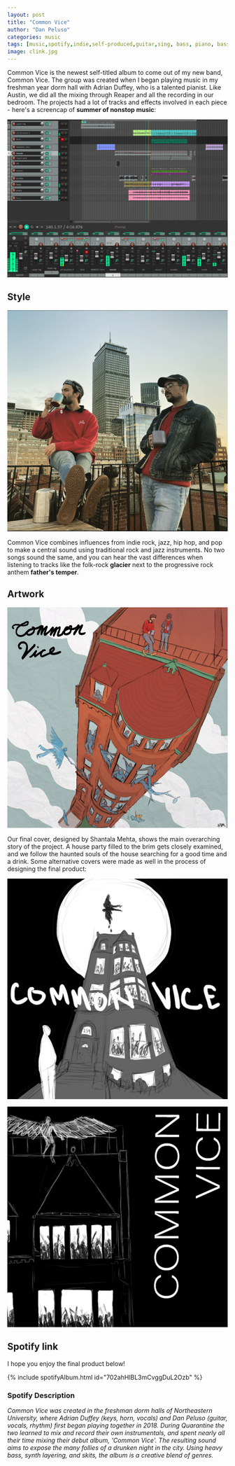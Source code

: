 ```yaml
---
layout: post
title: "Common Vice"
author: "Dan Peluso"
categories: music
tags: [music,spotify,indie,self-produced,guitar,sing, bass, piano, bass, bedroom pop, pop]
image: clink.jpg
---
```

Common Vice is the newest self-titled album to come out of my new band, Common Vice. The group was created when I began playing music in my freshman year dorm hall with Adrian Duffey, who is a talented pianist. Like Austin, we did all the mixing through Reaper and all the recording in our bedroom. The projects had a lot of tracks and effects involved in each piece - here's a screencap of **summer of nonstop music**:

![](\assets\img\common_vice\reaper.png)

## Style

![](\assets\img\common_vice\left_look.jpg)

Common Vice combines influences from indie rock, jazz, hip hop, and pop to make a central sound using traditional rock and jazz instruments. No two songs sound the same, and you can hear the vast differences when listening to tracks like the folk-rock **glacier** next to the progressive rock anthem **father's temper**.

## Artwork

![](\assets\img\common_vice\cover.png)

Our final cover, designed by Shantala Mehta, shows the main overarching story of the project. A house party filled to the brim gets closely examined, and we follow the haunted souls of the house searching for a good time and a drink. Some alternative covers were made as well in the process of designing the final product:

![](\assets\img\common_vice\concept1.jpg)

![](\assets\img\common_vice\concept2.jpg)

## Spotify link

I hope you enjoy the final product below!

{% include spotifyAlbum.html id="702ahHlBL3mCvggDuL2Ozb" %}

### Spotify Description
*Common Vice was created in the freshman dorm halls of Northeastern University, where Adrian Duffey (keys, horn, vocals) and Dan Peluso (guitar, vocals, rhythm) first began playing together in 2018. During Quarantine the two learned to mix and record their own instrumentals, and spent nearly all their time mixing their debut album, 'Common Vice'.  The resulting sound aims to expose the many follies of a drunken night in the city. Using heavy bass, synth layering, and skits, the album is a creative blend of genres.*

